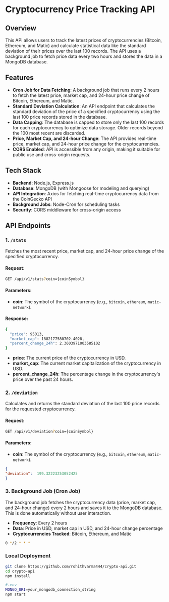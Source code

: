 # Cryptocurrency Price Tracking API

## Overview
This API allows users to track the latest prices of cryptocurrencies (Bitcoin, Ethereum, and Matic) and calculate statistical data like the standard deviation of their prices over the last 100 records. The API uses a background job to fetch price data every two hours and stores the data in a MongoDB database.

## Features
- **Cron Job for Data Fetching**: A background job that runs every 2 hours to fetch the latest price, market cap, and 24-hour price change of Bitcoin, Ethereum, and Matic.
- **Standard Deviation Calculation**: An API endpoint that calculates the standard deviation of the price of a specified cryptocurrency using the last 100 price records stored in the database.
- **Data Capping**: The database is capped to store only the last 100 records for each cryptocurrency to optimize data storage. Older records beyond the 100 most recent are discarded.
- **Price, Market Cap, and 24-hour Change**: The API provides real-time price, market cap, and 24-hour price change for the cryptocurrencies.
- **CORS Enabled**: API is accessible from any origin, making it suitable for public use and cross-origin requests.

## Tech Stack
- **Backend**: Node.js, Express.js
- **Database**: MongoDB (with Mongoose for modeling and querying)
- **API Integration**: Axios for fetching real-time cryptocurrency data from the CoinGecko API
- **Background Jobs**: Node-Cron for scheduling tasks
- **Security**: CORS middleware for cross-origin access

## API Endpoints

### 1. `/stats`
Fetches the most recent price, market cap, and 24-hour price change of the specified cryptocurrency.

#### Request:
```bash
GET /api/v1/stats?coin={coinSymbol}
```

#### Parameters:

-   **coin**: The symbol of the cryptocurrency (e.g., `bitcoin`, `ethereum`, `matic-network`).

#### Response:
```bash
{
  "price": 95013,
  "market_cap": 1882177580702.4028,
  "percent_change_24h": 2.3603971003585102
}
```
-   **price**: The current price of the cryptocurrency in USD.
-   **market_cap**: The current market capitalization of the cryptocurrency in USD.
-   **percent_change_24h**: The percentage change in the cryptocurrency's price over the past 24 hours.

### 2. `/deviation`
Calculates and returns the standard deviation of the last 100 price records for the requested cryptocurrency.
#### Request:
```bash
GET /api/v1/deviation?coin={coinSymbol}
```
#### Parameters:

-   **coin**: The symbol of the cryptocurrency (e.g., `bitcoin`, `ethereum`, `matic-network`).
```json
{
"deviation":  199.32223253052425
}
```
### 3. Background Job (Cron Job)

The background job fetches the cryptocurrency data (price, market cap, and 24-hour change) every 2 hours and saves it to the MongoDB database. This is done automatically without user interaction.

-   **Frequency**: Every 2 hours
-   **Data**: Price in USD, market cap in USD, and 24-hour change percentage
-   **Cryptocurrencies Tracked**: Bitcoin, Ethereum, and Matic
```bash 
0 */2 * * *
```
### Local Deployment
```bash
git clone https://github.com/rohithvarma444/crypto-api.git
cd crypto-api
npm install

#.env
MONGO_URI=your_mongodb_connection_string
npm start
```